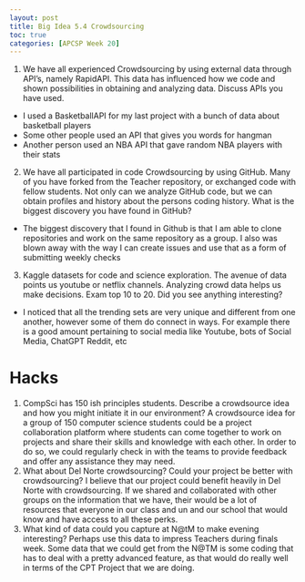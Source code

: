 ```yaml
---
layout: post
title: Big Idea 5.4 Crowdsourcing
toc: true
categories: [APCSP Week 20]
---
```

1. We have all experienced Crowdsourcing by using external data through API’s, namely RapidAPI. This data has influenced how we code and shown possibilities in obtaining and analyzing data. Discuss APIs you have used.
- I used a BasketballAPI for my last project with a bunch of data about basketball players
- Some other people used an API that gives you words for hangman
- Another person used an NBA API that gave random NBA players with their stats


2. We have all participated in code Crowdsourcing by using GitHub. Many of you have forked from the Teacher repository, or exchanged code with fellow students. Not only can we analyze GitHub code, but we can obtain profiles and history about the persons coding history. What is the biggest discovery you have found in GitHub?
- The biggest discovery that I found in Github is that I am able to clone repositories and work on the same repository as a group. I also was blown away with the way I can create issues and use that as a form of submitting weekly checks


3. Kaggle datasets for code and science exploration. The avenue of data points us youtube or netflix channels. Analyzing crowd data helps us make decisions. Exam top 10 to 20. Did you see anything interesting?
- I noticed that all the trending sets are very unique and different from one another, however some of them do connect in ways. For example there is a good amount pertaining to social media like Youtube, bots of Social Media, ChatGPT Reddit, etc

# Hacks
1. CompSci has 150 ish principles students. Describe a crowdsource idea and how you might initiate it in our environment?
A crowdsource idea for a group of 150 computer science students could be a project collaboration platform where students can come together to work on projects and share their skills and knowledge with each other. In order to do so, we could regularly check in with the teams to provide feedback and offer any assistance they may need.
2. What about Del Norte crowdsourcing? Could your project be better with crowdsourcing?
I believe that our project could benefit heavily in Del Norte with crowdsourcing. If we shared and collaborated with other groups on the information that we have, their would be a lot of resources that everyone in our class and un and our school that would know and have access to all these perks. 
3. What kind of data could you capture at N@tM to make evening interesting? Perhaps use this data to impress Teachers during finals week.
Some data that we could get from the N@TM is some coding that has to deal with a pretty advanced feature, as that would do really well in terms of the CPT Project that we are doing.